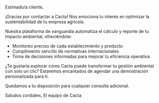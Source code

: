 Estimado/a cliente,

¡Gracias por contactar a Cacta! Nos emociona tu interés en optimizar la sustentabilidad de tu empresa agrícola.

Nuestra plataforma de vanguardia automatiza el cálculo y reporte de tu impacto ambiental, ofreciéndote:

- Monitoreo preciso de cada establecimiento y producto
- Cumplimiento sencillo de normativas internacionales
- Toma de decisiones informadas para mejorar tu eficiencia operativa

¿Te gustaría explorar cómo Cacta puede transformar tu gestión ambiental con solo un clic? Estaremos encantados de agendar una demostración personalizada para ti.

Quedamos a tu disposición para cualquier consulta adicional.

Saludos cordiales,
El equipo de Cacta

<!-- 
  "SERVICES":{
    "plan_1": {
      "title": "Básico",
      "description": "Ideal para comenzar tu viaje hacia la sostenibilidad de forma ágil y eficiente",
      "procces1": "Empresas ágiles, con visión de crecimiento.​",
      "procces2": "Centralización de datos y optimización de procesos para mayor eficiencia.​",
      "procces3": "Inversión accesible con alto retorno de valor.",
      "procces4": "Hasta 2,000 hectáreas para una gestión eficiente.​",
      "button": " ¡Quiero más información!"
  }, -->

